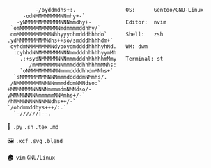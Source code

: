 ```
         -/oyddmdhs+:.                OS:      Gentoo/GNU-Linux
     -odNMMMMMMMMNNmhy+-`             
   -yNMMMMMMMMMMMNNNmmdhy+-           Editor:  nvim
 `omMMMMMMMMMMMMNmdmmmmddhhy/`        
 omMMMMMMMMMMMNhhyyyohmdddhhhdo`      Shell:   zsh
.ydMMMMMMMMMMdhs++so/smdddhhhhdm+`    
 oyhdmNMMMMMMMNdyooydmddddhhhhyhNd.   WM: dwm
  :oyhhdNNMMMMMMMNNNmmdddhhhhhyymMh   
    .:+sydNMMMMMNNNmmmdddhhhhhhmMmy   Terminal: st
       /mMMMMMMNNNmmmdddhhhhhmMNhs:   
    `oNMMMMMMMNNNmmmddddhhdmMNhs+`    
  `sNMMMMMMMMNNNmmmdddddmNMmhs/.      
 /NMMMMMMMMNNNNmmmdddmNMNdso:`        
+MMMMMMMNNNNNmmmmdmNMNdso/-           
yMMNNNNNNNmmmmmNNMmhs+/-`             
/hMMNNNNNNNNMNdhs++/-`                
`/ohdmmddhys+++/:.`
  `-//////:--.
```
🌱 `.py` `.sh` `.tex` `.md`

🖼 `.xcf` `.svg` `.blend`

🏠 `vim` `GNU/Linux`

<!--
**c-torre/c-torre** is a ✨ _special_ ✨ repository because its `README.md` (this file) appears on your GitHub profile.

Here are some ideas to get you started:

- 🔭 I’m currently working on ...
- 🌱 I’m currently learning ...
- 👯 I’m looking to collaborate on ...
- 🤔 I’m looking for help with ...
- 💬 Ask me about ...
- 📫 How to reach me: ...
- 😄 Pronouns: ...
- ⚡ Fun fact: ...
-->
